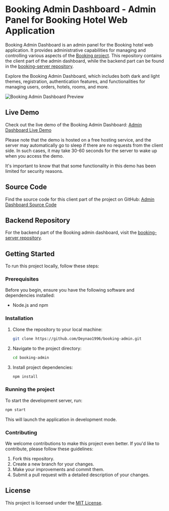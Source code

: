 # Booking Admin Dashboard - Admin Panel for Booking Hotel Web Application

Booking Admin Dashboard is an admin panel for the Booking hotel web application. It provides administrative capabilities for managing and controlling various aspects of the [Booking project](https://github.com/Deynao1996/booking). This repository contains the client part of the admin dashboard, while the backend part can be found in the [booking-server repository](https://github.com/Deynao1996/booking-server).

Explore the Booking Admin Dashboard, which includes both dark and light themes, registration, authentication features, and functionalities for managing users, orders, hotels, rooms, and more.

![Booking Admin Dashboard Preview](https://res.cloudinary.com/dkl9cqqui/image/upload/v1695352183/dash_1_esgxwi.jpg)

## Live Demo

Check out the live demo of the Booking Admin Dashboard: [Admin Dashboard Live Demo](https://dbvision-admin.netlify.app)

Please note that the demo is hosted on a free hosting service, and the server may automatically go to sleep if there are no requests from the client side. In such cases, it may take 30-60 seconds for the server to wake up when you access the demo.

It's important to know that that some functionality in this demo has been limited for security reasons.

## Source Code

Find the source code for this client part of the project on GitHub: [Admin Dashboard Source Code](https://github.com/Deynao1996/booking-admin)

## Backend Repository

For the backend part of the Booking admin dashboard, visit the [booking-server repository](https://github.com/Deynao1996/booking-server).

## Getting Started

To run this project locally, follow these steps:

### Prerequisites

Before you begin, ensure you have the following software and dependencies installed:

- Node.js and npm

### Installation

1. Clone the repository to your local machine:

   ```bash
   git clone https://github.com/Deynao1996/booking-admin.git
2. Navigate to the project directory:
   ```bash
   cd booking-admin
3. Install project dependencies:
   ```bash
   npm install

### Running the project
To start the development server, run:
```bash
npm start
```
This will launch the application in development mode.

### Contributing
We welcome contributions to make this project even better. If you'd like to contribute, please follow these guidelines:
1. Fork this repository.
2. Create a new branch for your changes.
3. Make your improvements and commit them.
4. Submit a pull request with a detailed description of your changes.

## License

This project is licensed under the [MIT License](https://github.com/Deynao1996/booking-admin/blob/master/LICENSE.txt).
